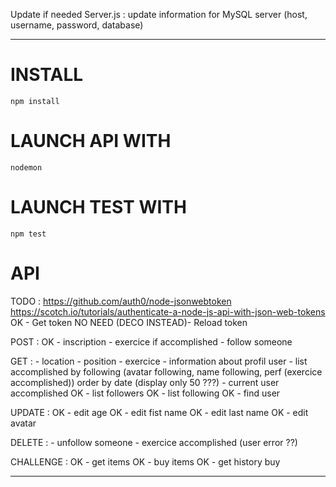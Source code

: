 Update if needed Server.js :
update information for MySQL server (host, username, password, database)

------------------

# INSTALL #

```
npm install
```

# LAUNCH API WITH #
```
nodemon
```

# LAUNCH TEST WITH #
```
npm test
```


# API #
TODO :
  https://github.com/auth0/node-jsonwebtoken
  https://scotch.io/tutorials/authenticate-a-node-js-api-with-json-web-tokens
  OK - Get token
  NO NEED (DECO INSTEAD)- Reload token

  POST :
    OK - inscription
    - exercice if accomplished
    - follow someone

  GET :
    - location
    - position
    - exercice
    - information about profil user
    - list accomplished by following (avatar following, name following, perf (exercice accomplished)) order by date (display only 50 ???)
    - current user accomplished
    OK - list followers
    OK - list following
    OK - find user

  UPDATE :
    OK - edit age
    OK - edit fist name
    OK - edit last name
    OK - edit avatar

  DELETE :
    - unfollow someone
    - exercice accomplished (user error ??)


  CHALLENGE :
    OK - get items
    OK - buy items
    OK - get history buy

------------------

